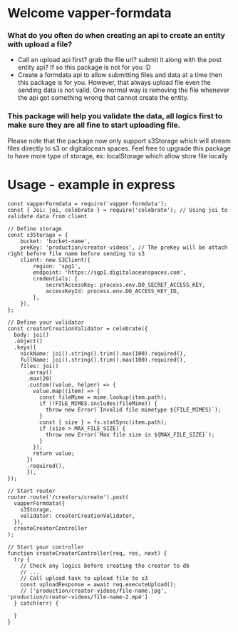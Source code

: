 # Welcome vapper-formdata
### What do you often do when creating an api to create an entity with upload a file?
- Call an upload api first? grab the file url? submit it along with the post entity api? If so this package is not for you :D
- Create a formdata api to allow submitting files and data at a time then this package is for you. However, that always upload file even the sending data is not valid. One normal way is removing the file whenever the api got something wrong that cannot create the entity.
### This package will help you validate the data, all logics first to make sure they are all fine to start uploading file.
Please note that the package now only support s3Storage which will stream files directly to s3 or digitalocean spaces.
Feel free to upgrade this package to have more type of storage, ex: localStorage which allow store file locally
# Usage - example in express

```
const vapperFormdata = require('vapper-formdata');
const { Joi: joi, celebrate } = require('celebrate'); // Using joi to validate data from client

// Define storage
const s3Storage = {
    bucket: 'bucket-name',
    preKey: 'production/creator-videos', // The preKey will be attach right before file name before sending to s3
    client: new S3Client({
        region: 'spg1',
        endpoint: 'https://sgp1.digitaloceanspaces.com',
        credentials: {
            secretAccessKey: process.env.DO_SECRET_ACCESS_KEY,
            accessKeyId: process.env.DO_ACCESS_KEY_ID,
        },
    }),
};

// Define your validator
const creatorCreationValidator = celebrate({
  body: joi()
  .object()
  .keys({
    nickName: joi().string().trim().max(100).required(),
    fullName: joi().string().trim().max(100).required(),
    files: joi()
      .array()
      .max(20)
      .custom((value, helper) => {
        value.map((item) => {
          const fileMime = mime.lookup(item.path);
          if (!FILE_MIMES.includes(fileMime)) {
            throw new Error(`Invalid file mimetype ${FILE_MIMES}`);
          }
          const { size } = fs.statSync(item.path);
          if (size > MAX_FILE_SIZE) {
            throw new Error(`Max file size is ${MAX_FILE_SIZE}`);
          }
        });
        return value;
      })
      .required(),
      }),
});

// Start router
router.route('/creators/create').post(
  vapperFormdata({
    s3Storage,
    validator: creatorCreationValidator,
  }),
  createCreatorController
);

// Start your controller
function createCreatorController(req, res, next) {
  try {
    // Check any logics before creating the creator to db
    // ...
    // Call upload task to upload file to s3
    const uploadResponse = await req.executeUpload();
    // ['production/creator-videos/file-name.jpg', 'production/creator-videos/file-name-2.mp4']
  } catch(err) {
    
  }
}

```

